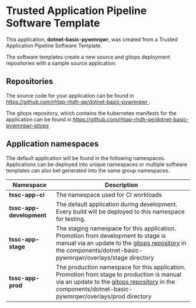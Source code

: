 # Trusted Application Pipeline Software Template

This application, **dotnet-basic-pywmrqwr**, was created from a Trusted Application Pipeline Software Template.

The software templates create a new source and gitops deployment repositories with a sample source application. 

## Repositories

The source code for your application can be found in [https://github.com/rhtap-rhdh-qe/dotnet-basic-pywmrqwr ](https://github.com/rhtap-rhdh-qe/dotnet-basic-pywmrqwr ).
 
The gitops repository, which contains the kubernetes manifests for the application can be found in 
[https://github.com/rhtap-rhdh-qe/dotnet-basic-pywmrqwr-gitops ](https://github.com/rhtap-rhdh-qe/dotnet-basic-pywmrqwr-gitops ) 

## Application namespaces 

The default application will be found in the following namespaces. Applications can be deployed into unique namespaces or multiple software templates can also bet generated into the same group namespaces.  

|  Namespace   |  Description   |  
| -------- | -------- |
| **tssc-app-ci** | The namespace used for CI workloads |
| **tssc-app-development** | The default application during development. Every build will be deployed to this namespace for testing. |
| **tssc-app-stage** | The staging namespace for this application. Promotion from development to stage is manual via an update to the [gitops repository](https://github.com/rhtap-rhdh-qe/dotnet-basic-pywmrqwr-gitops ) in the components/dotnet-basic-pywmrqwr/overlays/stage directory |
| **tssc-app-prod** | The production namespace for this application. Promotion from stage to production is manual via an update to the [gitops repository](https://github.com/rhtap-rhdh-qe/dotnet-basic-pywmrqwr-gitops ) in the components/dotnet-basic-pywmrqwr/overlays/prod directory |